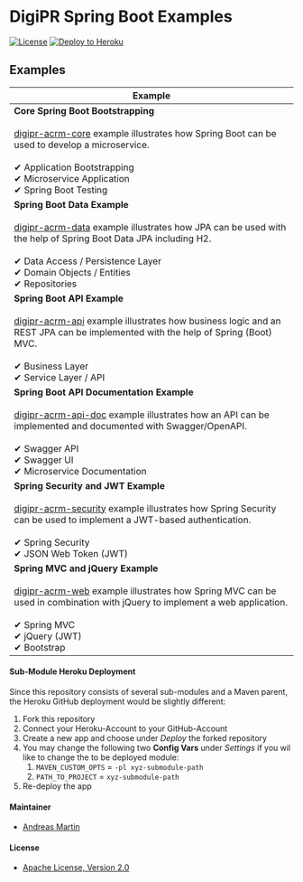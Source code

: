 # DigiPR Spring Boot Examples

[![License](http://img.shields.io/:license-apache-blue.svg)](http://www.apache.org/licenses/LICENSE-2.0.html)
[![Deploy to Heroku](https://img.shields.io/badge/deploy%20to-Heroku-6762a6.svg?longCache=true)](https://heroku.com/deploy)

## Examples

| Example | 
| --- | 
| **Core Spring Boot Bootstrapping**<br><br>[digipr-acrm-core](digipr-acrm-core) example illustrates how Spring Boot can be used to develop a microservice.<br><br>✔ Application Bootstrapping<br>✔ Microservice Application<br>✔ Spring Boot Testing | 
| **Spring Boot Data Example**<br><br>[digipr-acrm-data](digipr-acrm-data) example illustrates how JPA can be used with the help of Spring Boot Data JPA including H2.<br><br>✔ Data Access / Persistence Layer<br>✔ Domain Objects / Entities<br>✔ Repositories |
| **Spring Boot API Example**<br><br>[digipr-acrm-api](digipr-acrm-api) example illustrates how business logic and an REST JPA can be implemented with the help of Spring (Boot) MVC.<br><br>✔ Business Layer<br>✔ Service Layer / API |
| **Spring Boot API Documentation Example**<br><br>[digipr-acrm-api-doc](digipr-acrm-api-doc) example illustrates how an API can be implemented and documented with Swagger/OpenAPI.<br><br>✔ Swagger API<br>✔ Swagger UI <br>✔ Microservice Documentation |
| **Spring Security and JWT Example**<br><br>[digipr-acrm-security](digipr-acrm-security) example illustrates how Spring Security can be used to implement a JWT-based authentication.<br><br>✔ Spring Security<br>✔ JSON Web Token (JWT) |
| **Spring MVC and jQuery Example**<br><br>[digipr-acrm-web](digipr-acrm-web)  example illustrates how Spring MVC can be used in combination with jQuery to implement a web application.<br><br>✔ Spring MVC<br>✔ jQuery (JWT)<br>✔ Bootstrap|

#### Sub-Module Heroku Deployment

Since this repository consists of several sub-modules and a Maven parent, the Heroku GitHub deployment would be slightly different:
1. Fork this repository
2. Connect your Heroku-Account to your GitHub-Account
3. Create a new app and choose under *Deploy* the forked repository
4. You may change the following two **Config Vars** under *Settings* if you wil like to change the to be deployed module:
   1. `MAVEN_CUSTOM_OPTS` = `-pl xyz-submodule-path`
   2. `PATH_TO_PROJECT` = `xyz-submodule-path`
5. Re-deploy the app

#### Maintainer
- [Andreas Martin](https://andreasmartin.ch)

#### License

- [Apache License, Version 2.0](blob/master/LICENSE)